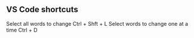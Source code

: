 ## VS Code shortcuts
Select all words to change
    Ctrl + Shft + L
Select words to change one at a time
    Ctrl + D
    
